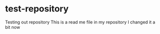 # test-repository
Testing out repository
This is a read me file in my repository
I changed it a bit now

